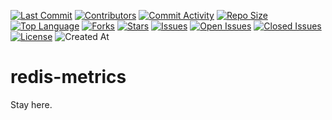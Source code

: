 [![Last Commit](https://img.shields.io/github/last-commit/olmurphy/redis-metrics?style=for-the-badge)](https://github.com/olmurphy/redis-metrics/master)
[![Contributors](https://img.shields.io/github/contributors/olmurphy/redis-metrics?style=for-the-badge)](https://github.com/olmurphy/redis-metrics/graphs/contributors)
[![Commit Activity](https://img.shields.io/github/commit-activity/y/olmurphy/redis-metrics?style=for-the-badge)](https://github.com/olmurphy/redis-metrics/graphs/commit-activity)
[![Repo Size](https://img.shields.io/github/repo-size/olmurphy/redis-metrics?style=for-the-badge)](https://github.com/olmurphy/redis-metrics)
[![Top Language](https://img.shields.io/github/languages/top/olmurphy/redis-metrics?style=for-the-badge)](https://github.com/olmurphy/redis-metrics/search?l=YOUR_TOP_LANGUAGE)
[![Forks](https://img.shields.io/github/forks/olmurphy/redis-metrics?style=for-the-badge)](https://github.com/olmurphy/redis-metrics/network/members)
[![Stars](https://img.shields.io/github/stars/olmurphy/redis-metrics?style=for-the-badge)](https://github.com/olmurphy/redis-metrics/stargazers)
[![Issues](https://img.shields.io/github/issues/olmurphy/redis-metrics?style=for-the-badge)](https://github.com/olmurphy/redis-metrics/issues)
[![Open Issues](https://img.shields.io/github/issues-raw/olmurphy/redis-metrics?state=open&style=for-the-badge)](https://github.com/olmurphy/redis-metrics/issues)
[![Closed Issues](https://img.shields.io/github/issues-closed-raw/olmurphy/redis-metrics?style=for-the-badge)](https://github.com/olmurphy/redis-metrics/issues?q=is%3Aclosed)
[![License](https://img.shields.io/github/license/olmurphy/redis-metrics?style=for-the-badge)](https://github.com/olmurphy/redis-metrics/blob/master/LICENSE)
![Created At](https://img.shields.io/github/created-at/olmurphy/redis-metrics?style=for-the-badge
)
# redis-metrics
Stay here.

